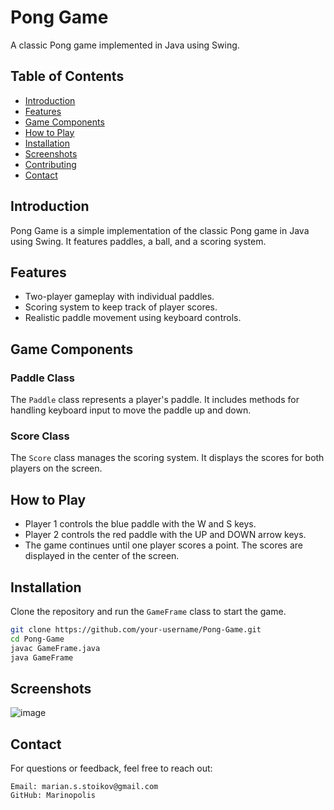 # Pong Game

A classic Pong game implemented in Java using Swing.

## Table of Contents

- [Introduction](#introduction)
- [Features](#features)
- [Game Components](#game-components)
- [How to Play](#how-to-play)
- [Installation](#installation)
- [Screenshots](#screenshots)
- [Contributing](#contributing)
- [Contact](#contact)

## Introduction

Pong Game is a simple implementation of the classic Pong game in Java using Swing. It features paddles, a ball, and a scoring system.

## Features

- Two-player gameplay with individual paddles.
- Scoring system to keep track of player scores.
- Realistic paddle movement using keyboard controls.

## Game Components

### Paddle Class

The `Paddle` class represents a player's paddle. It includes methods for handling keyboard input to move the paddle up and down.

### Score Class

The `Score` class manages the scoring system. It displays the scores for both players on the screen.

## How to Play

- Player 1 controls the blue paddle with the W and S keys.
- Player 2 controls the red paddle with the UP and DOWN arrow keys.
- The game continues until one player scores a point. The scores are displayed in the center of the screen.

## Installation

Clone the repository and run the `GameFrame` class to start the game.

```bash
git clone https://github.com/your-username/Pong-Game.git
cd Pong-Game
javac GameFrame.java
java GameFrame
```
## Screenshots
![image](https://github.com/Marinopolis/Pong-Game/assets/133904605/edb18230-8717-4cee-87d7-11ecccd527de)

## Contact

For questions or feedback, feel free to reach out:

    Email: marian.s.stoikov@gmail.com
    GitHub: Marinopolis
